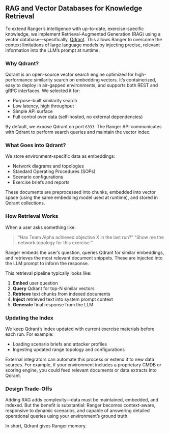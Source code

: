 ## RAG and Vector Databases for Knowledge Retrieval

To extend Ranger’s intelligence with up-to-date, exercise-specific knowledge, we implement Retrieval-Augmented Generation (RAG) using a vector database—specifically, [Qdrant](https://github.com/qdrant/qdrant). This allows Ranger to overcome the context limitations of large language models by injecting precise, relevant information into the LLM’s prompt at runtime.

### Why Qdrant?

Qdrant is an open-source vector search engine optimized for high-performance similarity search on embedding vectors. It’s containerized, easy to deploy in air-gapped environments, and supports both REST and gRPC interfaces. We selected it for:

* Purpose-built similarity search
* Low latency, high throughput
* Simple API surface
* Full control over data (self-hosted, no external dependencies)

By default, we expose Qdrant on port `6333`. The Ranger API communicates with Qdrant to perform search queries and maintain the vector index.

### What Goes into Qdrant?

We store environment-specific data as embeddings:

* Network diagrams and topologies
* Standard Operating Procedures (SOPs)
* Scenario configurations
* Exercise briefs and reports

These documents are preprocessed into chunks, embedded into vector space (using the same embedding model used at runtime), and stored in Qdrant collections.

### How Retrieval Works

When a user asks something like:

> “Has Team Alpha achieved objective X in the last run?”
> “Show me the network topology for this exercise.”

Ranger embeds the user’s question, queries Qdrant for similar embeddings, and retrieves the most relevant document snippets. These are injected into the LLM prompt to inform the response.

This retrieval pipeline typically looks like:

1. **Embed** user question
2. **Query** Qdrant for top-N similar vectors
3. **Retrieve** text chunks from indexed documents
4. **Inject** retrieved text into system prompt context
5. **Generate** final response from the LLM

### Updating the Index

We keep Qdrant’s index updated with current exercise materials before each run. For example:

* Loading scenario briefs and attacker profiles
* Ingesting updated range topology and configurations

External integrators can automate this process or extend it to new data sources. For example, if your environment includes a proprietary CMDB or scoring engine, you could feed relevant documents or data extracts into Qdrant.

### Design Trade-Offs

Adding RAG adds complexity—data must be maintained, embedded, and indexed. But the benefit is substantial: Ranger becomes context-aware, responsive to dynamic scenarios, and capable of answering detailed operational queries using your environment’s ground truth.

In short, Qdrant gives Ranger memory.
